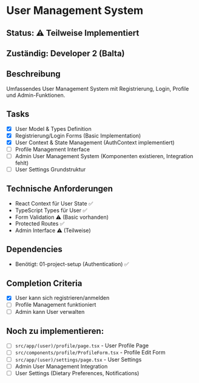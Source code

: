 # User Management System

## Status: ⚠️ Teilweise Implementiert

## Zuständig: Developer 2 (Balta)

## Beschreibung
Umfassendes User Management System mit Registrierung, Login, Profile und Admin-Funktionen.

## Tasks
- [x] User Model & Types Definition
- [x] Registrierung/Login Forms (Basic Implementation)
- [x] User Context & State Management (AuthContext implementiert)
- [ ] Profile Management Interface
- [ ] Admin User Management System (Komponenten existieren, Integration fehlt)
- [ ] User Settings Grundstruktur

## Technische Anforderungen
- React Context für User State ✅
- TypeScript Types für User ✅
- Form Validation ⚠️ (Basic vorhanden)
- Protected Routes ✅
- Admin Interface ⚠️ (Teilweise)

## Dependencies
- Benötigt: 01-project-setup (Authentication) ✅

## Completion Criteria
- [x] User kann sich registrieren/anmelden
- [ ] Profile Management funktioniert
- [ ] Admin kann User verwalten

## Noch zu implementieren:
- [ ] `src/app/(user)/profile/page.tsx` - User Profile Page
- [ ] `src/components/profile/ProfileForm.tsx` - Profile Edit Form
- [ ] `src/app/(user)/settings/page.tsx` - User Settings
- [ ] Admin User Management Integration
- [ ] User Settings (Dietary Preferences, Notifications)

